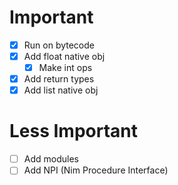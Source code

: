 # Important
* [X] Run on bytecode
* [X] Add float native obj
  - [X] Make int ops
* [X] Add return types
* [X] Add list native obj

# Less Important
* [ ] Add modules
* [ ] Add NPI (Nim Procedure Interface)